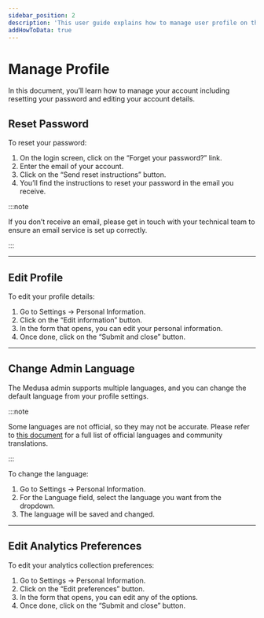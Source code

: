 ```yaml
---
sidebar_position: 2
description: 'This user guide explains how to manage user profile on the Medusa admin. Learn how to edit a user profile and reset user password.'
addHowToData: true
---
```


# Manage Profile

In this document, you’ll learn how to manage your account including resetting your password and editing your account details.

## Reset Password

To reset your password:

1. On the login screen, click on the “Forget your password?” link.
2. Enter the email of your account.
3. Click on the “Send reset instructions” button.
4. You’ll find the instructions to reset your password in the email you receive.

:::note

If you don’t receive an email, please get in touch with your technical team to ensure an email service is set up correctly.

:::

---

## Edit Profile

To edit your profile details:

1. Go to Settings → Personal Information.
2. Click on the “Edit information” button.
3. In the form that opens, you can edit your personal information.
4. Once done, click on the “Submit and close” button.

---

## Change Admin Language

The Medusa admin supports multiple languages, and you can change the default language from your profile settings.

:::note

Some languages are not official, so they may not be accurate. Please refer to [this document](../tips/languages.md) for a full list of official languages and community translations.

:::

To change the language:

1. Go to Settings → Personal Information.
2. For the Language field, select the language you want from the dropdown.
3. The language will be saved and changed.

---

## Edit Analytics Preferences

To edit your analytics collection preferences:

1. Go to Settings → Personal Information.
2. Click on the “Edit preferences” button.
3. In the form that opens, you can edit any of the options.
4. Once done, click on the “Submit and close” button.
